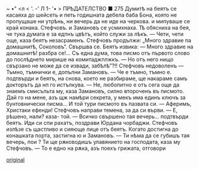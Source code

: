 ﻿~ •" <л <	'. -' Л 1-	'• >
ПРѢДАТЕЛСТВО ■	275
Думитѣ на беятъ се касаяха до шейсеть и петь годишната дебела баба Бона, която не пропущаше ни утрѣнь, ни вечерь да не иде на черкова. и мипуваше се край конака.
Стефчовъ. и Замановъ се усмихнаха. Тѣ обясниха на бея, че тука думата е за едпнъ цвѣтъ, който служи за лѣкъ.
— Чети, чети още, каза беятъ незасраменъ.
Стефчовъ продължи:
„Много здравие па домашнитѣ, Соколовъ“. Свършва се.
Беятъ извика:
— Много здравие на домашнитѣ! разбра се!... Съ една дума, това писмо отъ първото слово до послѣднето мирише на комитаджплжкъ.
— Но отъ него нищо свързано не може да се извади, забѣлѣ”?!! Стефчовъ недоволенъ
— Тъмно, тъмнички е, допълни Замановъ.
— Че е тъмно, тъмно е. подтвърди и беятъ, на снова, което не разбираме, ще накараме самъ докторътъ да нп го истълкува.
— Не, любопитно е отъ сега още да знаемъ смисъльта му, каза Замановъ, силно второченъ въ писмото. Дай го на мене, азъ щж намѣри секрета, у мекъ има единъ ключъ за бунтовнически писма... И той тури писмото въ пазвата си.
— Аферимъ, Христаки ефенди!
Стефчовъ направи темена, за да си върви.
— Е, рѣшено, нали? каза- той.
— Всичко свършено тая вечерь... подтвърди беятъ. Иди си спи рахатъ, поздрави Юрдана чорбаджи.
Стефчовъ излѣзе съ щастливо и сияюще лице отъ беятъ. Когато достигна до конашката порта, застигна ю и Замановъ.
— Ти нѣма да се губишъ тая вечерь, пои ? Ти ще рѫководишъ улавянието на господата, каза му Стефчовъ.
— То е едно на рѫка, азъ поехъ грижата, отговори

[original](images/312.jpg)
